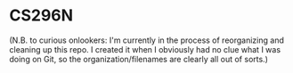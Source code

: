 # CS296N
(N.B. to curious onlookers: I'm currently in the process of reorganizing and cleaning up this repo. I created it when I obviously had no clue what I was doing on Git, so the organization/filenames are clearly all out of sorts.)
